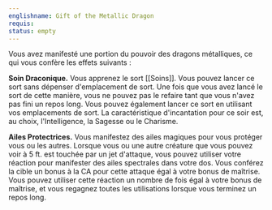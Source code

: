 ```yaml
---
englishname: Gift of the Metallic Dragon
requis:
status: empty
---
```

Vous avez manifesté une portion du pouvoir des dragons métalliques, ce qui vous confère les effets suivants :

**Soin Draconique.** Vous apprenez le sort [[Soins]]. Vous pouvez lancer ce sort sans dépenser d'emplacement de sort. Une fois que vous avez lancé le sort de cette manière, vous ne pouvez pas le refaire tant que vous n'avez pas fini un repos long. Vous pouvez également lancer ce sort en utilisant vos emplacements de sort. La caractéristique d'incantation pour ce soir est, au choix, l'Intelligence, la Sagesse ou le Charisme.

**Ailes Protectrices.** Vous manifestez des ailes magiques pour vous protéger vous ou les autres. Lorsque vous ou une autre créature que vous pouvez voir à 5 ft. est touchée par un jet d'attaque, vous pouvez utiliser votre réaction pour manifester des ailes spectrales dans votre dos. Vous conférez la cible un bonus à la CA pour cette attaque égal à votre bonus de maîtrise. Vous pouvez utiliser cette réaction un nombre de fois égal à votre bonus de maîtrise, et vous regagnez toutes les utilisations lorsque vous terminez un repos long.
